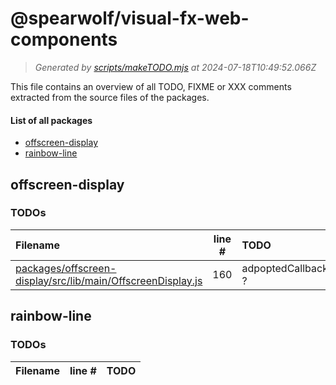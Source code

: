 
# @spearwolf/visual-fx-web-components

> _Generated by [scripts/makeTODO.mjs](scripts/makeTODO.mjs) at 2024-07-18T10:49:52.066Z_

This file contains an overview of all TODO, FIXME or XXX comments extracted from the source files of the packages.

#### List of all packages

- [offscreen-display](#offscreen-display)
- [rainbow-line](#rainbow-line)


## offscreen-display

### TODOs
| Filename | line # | TODO |
|:------|:------:|:------|
| [packages/offscreen-display/src/lib/main/OffscreenDisplay.js](packages/offscreen-display/src/lib/main/OffscreenDisplay.js#L160) | 160 | adpoptedCallback ? |


## rainbow-line

### TODOs
| Filename | line # | TODO |
|:------|:------:|:------|

